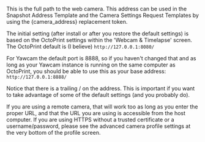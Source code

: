 This is the full path to the web camera.  This address can be used in the Snapshot Address Template and the Camera Settings Request Templates by using the {camera_address} replacement token.

The initial setting (after install or after you restore the default settings) is based on the OctoPrint settings within the 'Webcam & Timelapse' screen.  The OctoPrint default is (I believe) ```http://127.0.0.1:8080/```

For Yawcam the default port is 8888, so if you haven't changed that and as long as your Yawcam instance is running on the same computer as OctoPrint, you should be able to use this as your base address:  ```http://127.0.0.1:8888/```

Notice that there is a trailing / on the address.  This is important if you want to take advantage of some of the default settings (and you probably do).

If you are using a remote camera, that will work too as long as you enter the proper URL, and that the URL you are using is accessible from the host computer.  If you are using HTTPS without a trusted certificate or a username/password, please see the advanced camera profile settings at the very bottom of the profile screen.
